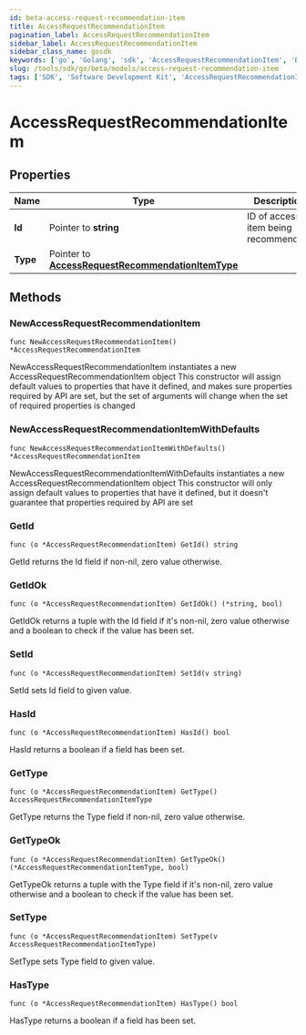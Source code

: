 ```yaml
---
id: beta-access-request-recommendation-item
title: AccessRequestRecommendationItem
pagination_label: AccessRequestRecommendationItem
sidebar_label: AccessRequestRecommendationItem
sidebar_class_name: gosdk
keywords: ['go', 'Golang', 'sdk', 'AccessRequestRecommendationItem', 'BetaAccessRequestRecommendationItem'] 
slug: /tools/sdk/go/beta/models/access-request-recommendation-item
tags: ['SDK', 'Software Development Kit', 'AccessRequestRecommendationItem', 'BetaAccessRequestRecommendationItem']
---
```


# AccessRequestRecommendationItem

## Properties

Name | Type | Description | Notes
------------ | ------------- | ------------- | -------------
**Id** | Pointer to **string** | ID of access item being recommended. | [optional] 
**Type** | Pointer to [**AccessRequestRecommendationItemType**](access-request-recommendation-item-type) |  | [optional] 

## Methods

### NewAccessRequestRecommendationItem

`func NewAccessRequestRecommendationItem() *AccessRequestRecommendationItem`

NewAccessRequestRecommendationItem instantiates a new AccessRequestRecommendationItem object
This constructor will assign default values to properties that have it defined,
and makes sure properties required by API are set, but the set of arguments
will change when the set of required properties is changed

### NewAccessRequestRecommendationItemWithDefaults

`func NewAccessRequestRecommendationItemWithDefaults() *AccessRequestRecommendationItem`

NewAccessRequestRecommendationItemWithDefaults instantiates a new AccessRequestRecommendationItem object
This constructor will only assign default values to properties that have it defined,
but it doesn't guarantee that properties required by API are set

### GetId

`func (o *AccessRequestRecommendationItem) GetId() string`

GetId returns the Id field if non-nil, zero value otherwise.

### GetIdOk

`func (o *AccessRequestRecommendationItem) GetIdOk() (*string, bool)`

GetIdOk returns a tuple with the Id field if it's non-nil, zero value otherwise
and a boolean to check if the value has been set.

### SetId

`func (o *AccessRequestRecommendationItem) SetId(v string)`

SetId sets Id field to given value.

### HasId

`func (o *AccessRequestRecommendationItem) HasId() bool`

HasId returns a boolean if a field has been set.

### GetType

`func (o *AccessRequestRecommendationItem) GetType() AccessRequestRecommendationItemType`

GetType returns the Type field if non-nil, zero value otherwise.

### GetTypeOk

`func (o *AccessRequestRecommendationItem) GetTypeOk() (*AccessRequestRecommendationItemType, bool)`

GetTypeOk returns a tuple with the Type field if it's non-nil, zero value otherwise
and a boolean to check if the value has been set.

### SetType

`func (o *AccessRequestRecommendationItem) SetType(v AccessRequestRecommendationItemType)`

SetType sets Type field to given value.

### HasType

`func (o *AccessRequestRecommendationItem) HasType() bool`

HasType returns a boolean if a field has been set.


